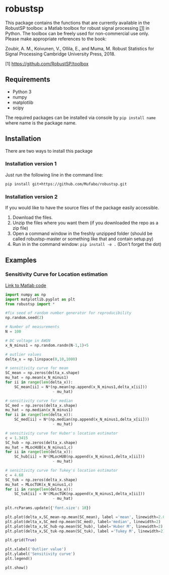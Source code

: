 # robustsp

This package contains the functions that are currently available in the RobustSP toolbox: a Matlab toolbox for robust signal processing [[1]](https://github.com/RobustSP/toolbox) in Python. The toolbox can be freely used for non-commercial use only. Please make appropriate references to the book:

Zoubir, A. M., Koivunen, V., Ollila, E., and Muma, M. Robust Statistics for Signal Processing Cambridge University Press, 2018.

[1] https://github.com/RobustSP/toolbox

## Requirements

* Python 3
* numpy
* matplotlib
* scipy

The required packages can be installed via console by ```pip install name``` where name is the package name.

## Installation

There are two ways to install this package

### Installation version 1

Just run the following line in the command line:

    pip install git+https://github.com/Mufabo/robustsp.git

### Installation version 2

If you would like to have the source files of the package easily accessible.

1. Download the files.
2. Unzip the files where you want them (if you downloaded the repo as a zip file)
3. Open a command window in the freshly unzipped folder (should be called robustsp-master or something like that and contain setup.py)
4. Run in in the command window: ```pip install -e .```
    (Don't forget the dot)

## Examples

### Sensitivity Curve for Location estimation
[Link to Matlab code](https://github.com/RobustSP/toolbox/blob/master/codes/01_LocationScale/examples/sensitivity_curve_location.m)

```python
import numpy as np
import matplotlib.pyplot as plt
from robustsp import *

#fix seed of random number generator for reproducibility
np.random.seed(2)

# Number of measurements
N = 100

# DC voltage in AWGN
x_N_minus1 = np.random.randn(N-1,1)+5

# outlier values
delta_x = np.linspace(0,10,1000)

# sensitivity curve for mean
SC_mean = np.zeros(delta_x.shape)
mu_hat = np.mean(x_N_minus1)
for ii in range(len(delta_x)):
    SC_mean[ii] = N*(np.mean(np.append(x_N_minus1,delta_x[ii])) 
                     - mu_hat)

# sensitivity curve for median
SC_med = np.zeros(delta_x.shape)
mu_hat = np.median(x_N_minus1)
for ii in range(len(delta_x)):
    SC_med[ii] = N*(np.median(np.append(x_N_minus1,delta_x[ii])) 
                     - mu_hat)

# sensitivity curve for Huber's location estimator
c = 1.3415
SC_hub = np.zeros(delta_x.shape)
mu_hat = MLocHUB(x_N_minus1,c)
for ii in range(len(delta_x)):
    SC_hub[ii] = N*(MLocHUB(np.append(x_N_minus1,delta_x[ii])) 
                     - mu_hat)

# sensitivity curve for Tukey's location estimator
c = 4.68
SC_tuk = np.zeros(delta_x.shape)
mu_hat = MLocTUK(x_N_minus1,c)
for ii in range(len(delta_x)):
    SC_tuk[ii] = N*(MLocTUK(np.append(x_N_minus1,delta_x[ii])) 
                     - mu_hat)
    
plt.rcParams.update({'font.size': 18})

plt.plot(delta_x,SC_mean-np.mean(SC_mean), label ='mean', linewidth=2.0)
plt.plot(delta_x,SC_med-np.mean(SC_med), label='median', linewidth=2)
plt.plot(delta_x,SC_hub-np.mean(SC_hub), label='Huber M', linewidth=2)
plt.plot(delta_x,SC_tuk-np.mean(SC_tuk), label ='Tukey M', linewidth=2)

plt.grid(True)

plt.xlabel('Outlier value')
plt.ylabel('Sensitivity curve')
plt.legend()

plt.show()
```
